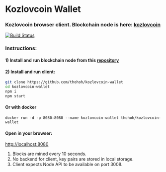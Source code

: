 # Kozlovcoin Wallet

### Kozlovcoin browser client. Blockchain node is here: [kozlovcoin](https://github.com/thohoh/kozlovcoin)

[![Build Status](https://travis-ci.org/thohoh/kozlovcoin-wallet.svg?branch=master)](https://travis-ci.org/thohoh/kozlovcoin-wallet)

### Instructions:

#### 1) Install and run blockchain node from this [repository](https://github.com/thohoh/kozlovcoin)

#### 2) Install and run client:
```bash
git clone https://github.com/thohoh/kozlovcoin-wallet
cd kozlovcoin-wallet
npm i 
npm start
```

#### Or with docker
```
docker run -d -p 8080:8080 --name kozlovcoin-wallet thohoh/kozlovcoin-wallet
```

#### Open in your browser: 
[http://localhost:8080](http://localhost:8080/)

1. Blocks are mined every 10 seconds.
2. No backend for client, key pairs are stored in local storage.
3. Client expects Node API to be available on port 3008.

